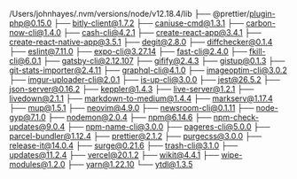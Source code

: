 /Users/johnhayes/.nvm/versions/node/v12.18.4/lib
├── @prettier/plugin-php@0.15.0
├── bitly-client@1.7.2
├── caniuse-cmd@1.3.1
├── carbon-now-cli@1.4.0
├── cash-cli@4.2.1
├── create-react-app@3.4.1
├── create-react-native-app@3.5.1
├── degit@2.8.0
├── diffchecker@0.1.4
├── eslint@7.11.0
├── expo-cli@3.27.14
├── fast-cli@2.4.0
├── fkill-cli@6.0.1
├── gatsby-cli@2.12.107
├── gifify@2.4.3
├── gistup@0.1.3
├── git-stats-importer@2.4.11
├── graphql-cli@4.1.0
├── imageoptim-cli@3.0.2
├── imgur-uploader-cli@2.0.1
├── is-up-cli@3.0.0
├── jest@26.5.2
├── json-server@0.16.2
├── keppler@1.4.3
├── live-server@1.2.1
├── livedown@2.1.1
├── markdown-to-medium@1.4.4
├── markserv@1.17.4
├── mup@1.5.1
├── neovim@4.9.0
├── newsroom-cli@0.1.11
├── node-gyp@7.1.0
├── nodemon@2.0.4
├── npm@6.14.6
├── npm-check-updates@9.0.4
├── npm-name-cli@3.0.0
├── pageres-cli@5.0.0
├── parcel-bundler@1.12.4
├── prettier@2.1.2
├── purgecss@3.0.0
├── release-it@14.0.4
├── surge@0.21.6
├── trash-cli@3.1.0
├── updates@11.2.4
├── vercel@20.1.2
├── wikit@4.4.1
├── wipe-modules@1.2.0
├── yarn@1.22.10
└── ytdl@1.3.5

